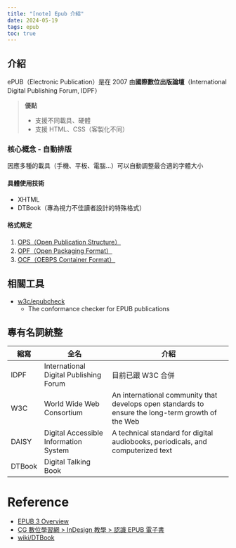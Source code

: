 ```yaml
---
title: "[note] Epub 介紹"
date: 2024-05-19
tags: epub
toc: true
---
```


## 介紹
ePUB（Electronic Publication）是在 2007 由**國際數位出版論壇**（International Digital Publishing Forum, IDPF）

> **優點**
> - 支援不同載具、硬體
> - 支援 HTML、CSS（客製化不同）

<!-- > **缺點**
> - 版權 -->

### 核心概念 - 自動排版
因應多種的載具（手機、平板、電腦...）可以自動調整最合適的字體大小

#### 具體使用技術
- XHTML
- DTBook（專為視力不佳讀者設計的特殊格式）

#### 格式規定
1. [OPS（Open Publication Structure）](https://idpf.org/epub/20/spec/OPS_2.0.1_draft.htm)
1. [OPF（Open Packaging Format）](https://idpf.org/epub/20/spec/OPF_2.0.1_draft.htm)
1. [OCF（OEBPS Container Format）](https://www.w3.org/TR/epub/#sec-ocf)

<!-- 支援
圖片格式
表格
影片
 -->

<!-- ## 其他競爭者
- word
- Open eBook -->

<!-- ## 版本更替 -->

## 相關工具
- [w3c/epubcheck](https://github.com/w3c/epubcheck)
   - The conformance checker for EPUB publications

## 專有名詞統整
| 縮寫   | 全名                                  | 介紹                                                                                              |
| ------ | ------------------------------------- | ------------------------------------------------------------------------------------------------- |
| IDPF       | International Digital Publishing Forum | 目前已跟 W3C 合併|
| W3C    | World Wide Web Consortium             | An international community that develops open standards to ensure the long-term growth of the Web |
| DAISY  | Digital Accessible Information System | A technical standard for digital audiobooks, periodicals, and computerized text                   |
| DTBook | Digital Talking Book                  |                                                                                                   |

# Reference
- [EPUB 3 Overview](https://www.w3.org/TR/epub-overview-33/#epub33)
- [CG 數位學習網 > InDesign 教學 > 認識 EPUB 電子書](https://www.cg.com.tw/InDesign/Content/InDesign_17.php)
- [wiki/DTBook](https://en.wikipedia.org/wiki/DTBook)
